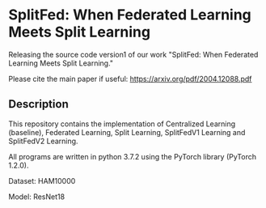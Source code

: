 # SplitFed: When Federated Learning Meets Split Learning

Releasing the source code version1 of our work "SplitFed: When Federated Learning Meets Split Learning."

Please cite the main paper if useful: https://arxiv.org/pdf/2004.12088.pdf



## Description

This repository contains the implementation of Centralized Learning (baseline), Federated Learning, Split Learning, SplitFedV1 Learning and SplitFedV2 Learning.

All programs are written in python 3.7.2 using the PyTorch library (PyTorch 1.2.0).

Dataset: HAM10000

Model: ResNet18
